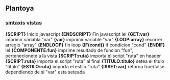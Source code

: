 <h2>Plantoya</h2>

<h3>sintaxis vistas</h3>
<b>{SCRIPT}</b> Inicio javascript
<b>{ENDSCRIPT}</b> Fin javascript lel
<b>{GET:var}</b> imprimir variabla "var"
<b>{var}</b> imprimir variable "var"
<b>{LOOP:array}</b> recorrer arreglo "array" <falta terminar>
<b>{ENDLOOP}</b> fin loop
<b>{IF(cond)}</b> if condicion "cond"
<b>{ENDIF}</b> lel
<b>{COMPONENTE:fun}</b> imprime resultado de funcion "fun", pertenecionete a la vista
<b>{SCRIPT:ruta}</b> importa el script "ruta" en header <falta terminar>
<b>{SCRIPT:ruta}</b> importa el script "ruta" al final <falta terminar>
<b>{TITULO:titulo}</b> setea el titulo "titulo"
<b>{ESTILO:ruta}</b> importa el estilo "ruta"
<b>{ISSET:var}</b> retorna true/false dependiendo de si "var" esta seteada
